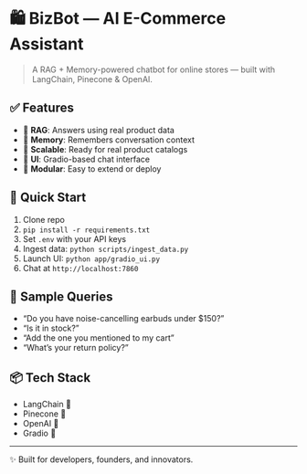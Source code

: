 # 🛍️ BizBot — AI E-Commerce Assistant

> A RAG + Memory-powered chatbot for online stores — built with LangChain, Pinecone & OpenAI.

## ✅ Features

- 🧠 **RAG**: Answers using real product data
- 💬 **Memory**: Remembers conversation context
- 🛒 **Scalable**: Ready for real product catalogs
- 🎨 **UI**: Gradio-based chat interface
- 🧩 **Modular**: Easy to extend or deploy

## 🚀 Quick Start

1. Clone repo
2. `pip install -r requirements.txt`
3. Set `.env` with your API keys
4. Ingest data: `python scripts/ingest_data.py`
5. Launch UI: `python app/gradio_ui.py`
6. Chat at `http://localhost:7860`

## 💬 Sample Queries

- “Do you have noise-cancelling earbuds under $150?”
- “Is it in stock?”
- “Add the one you mentioned to my cart”
- “What’s your return policy?”

## 📦 Tech Stack

- LangChain 🧠
- Pinecone 🌲
- OpenAI 🤖
- Gradio 🎨

---

✨ Built for developers, founders, and innovators.
